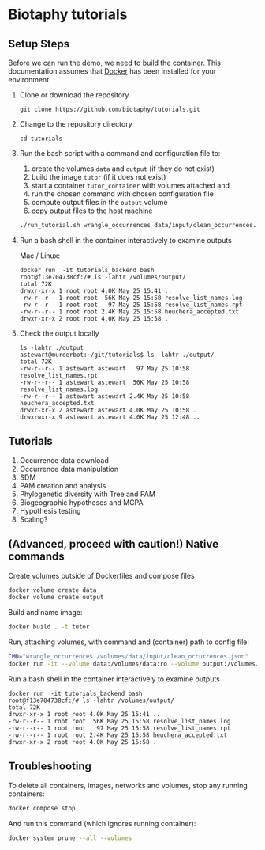 # Biotaphy tutorials

## Setup Steps

Before we can run the demo, we need to build the container.  This documentation
assumes that [Docker](https://docs.docker.com/get-docker/) has been installed for your
environment.

1. Clone or download the repository

   ```commandline
   git clone https://github.com/biotaphy/tutorials.git
   ```

2. Change to the repository directory

   ```commandline
   cd tutorials
   ```

3. Run the bash script with a command and configuration file to:

   1. create the volumes `data` and `output` (if they do not exist)
   2. build the image `tutor` (if it does not exist)
   3. start a container `tutor_container` with volumes attached and
   4. run the chosen command with chosen configuration file
   5. compute output files in the `output` volume
   6. copy output files to the host machine

   ```zsh
   ./run_tutorial.sh wrangle_occurrences data/input/clean_occurrences.json
   ```

4. Run a bash shell in the container interactively to examine outputs

   Mac / Linux:

   ```commandline
   docker run  -it tutorials_backend bash
   root@f13e704738cf:/# ls -lahtr /volumes/output/
   total 72K
   drwxr-xr-x 1 root root 4.0K May 25 15:41 ..
   -rw-r--r-- 1 root root  56K May 25 15:58 resolve_list_names.log
   -rw-r--r-- 1 root root   97 May 25 15:58 resolve_list_names.rpt
   -rw-r--r-- 1 root root 2.4K May 25 15:58 heuchera_accepted.txt
   drwxr-xr-x 2 root root 4.0K May 25 15:58 .
   ```

5. Check the output locally

   ```commandline
   ls -lahtr ./output
   astewart@murderbot:~/git/tutorials$ ls -lahtr ./output/
   total 72K
   -rw-r--r-- 1 astewart astewart   97 May 25 10:58 resolve_list_names.rpt
   -rw-r--r-- 1 astewart astewart  56K May 25 10:58 resolve_list_names.log
   -rw-r--r-- 1 astewart astewart 2.4K May 25 10:58 heuchera_accepted.txt
   drwxr-xr-x 2 astewart astewart 4.0K May 25 10:58 .
   drwxrwxr-x 9 astewart astewart 4.0K May 25 12:48 ..
   ```

[//]: # (or Windows:)
[//]: # (```commandline)
[//]: # (docker run -v %cd%/data:/demo -it dc_demo bash)
[//]: # (```)

## Tutorials

1. Occurrence data download
2. Occurrence data manipulation
3. SDM
4. PAM creation and analysis
5. Phylogenetic diversity with Tree and PAM
6. Biogeographic hypotheses and MCPA
7. Hypothesis testing
8. Scaling?

## (Advanced, proceed with caution!) Native commands

Create volumes outside of Dockerfiles and compose files

```zsh
docker volume create data
docker volume create output
```

Build and name image:

```zsh
docker build . -t tutor
```

Run, attaching volumes, with command and (container) path to config file:

```zsh
CMD="wrangle_occurrences /volumes/data/input/clean_occurrences.json"
docker run -it --volume data:/volumes/data:ro --volume output:/volumes/output tutor $CMD
```

Run a bash shell in the container interactively to examine outputs

```commandline
docker run  -it tutorials_backend bash
root@f13e704738cf:/# ls -lahtr /volumes/output/
total 72K
drwxr-xr-x 1 root root 4.0K May 25 15:41 ..
-rw-r--r-- 1 root root  56K May 25 15:58 resolve_list_names.log
-rw-r--r-- 1 root root   97 May 25 15:58 resolve_list_names.rpt
-rw-r--r-- 1 root root 2.4K May 25 15:58 heuchera_accepted.txt
drwxr-xr-x 2 root root 4.0K May 25 15:58 .
```

## Troubleshooting

To delete all containers, images, networks and volumes, stop any running
containers:

```zsh
docker compose stop
```

And run this command (which ignores running container):

```zsh
docker system prune --all --volumes
```
